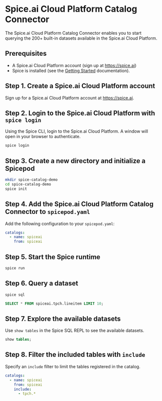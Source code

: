 # Spice.ai Cloud Platform Catalog Connector

The Spice.ai Cloud Platform Catalog Connector enables you to start querying the 200+ built-in datasets available in the Spice.ai Cloud Platform.

## Prerequisites

- A Spice.ai Cloud Platform account (sign up at https://spice.ai)
- Spice is installed (see the [Getting Started](https://docs.spiceai.org/getting-started) documentation).

## Step 1. Create a Spice.ai Cloud Platform account

Sign up for a Spice.ai Cloud Platform account at https://spice.ai.

## Step 2. Login to the Spice.ai Cloud Platform with `spice login`

Using the Spice CLI, login to the Spice.ai Cloud Platform. A window will open in your browser to authenticate.

```bash
spice login
```

## Step 3. Create a new directory and initialize a Spicepod

```bash
mkdir spice-catalog-demo
cd spice-catalog-demo
spice init
```

## Step 4. Add the Spice.ai Cloud Platform Catalog Connector to `spicepod.yaml`

Add the following configuration to your `spicepod.yaml`:

```yaml
catalogs:
  - name: spiceai
    from: spiceai
```

## Step 5. Start the Spice runtime

```bash
spice run
```

## Step 6. Query a dataset

```bash
spice sql
```

```sql
SELECT * FROM spiceai.tpch.lineitem LIMIT 10;
```

## Step 7. Explore the available datasets

Use `show tables` in the Spice SQL REPL to see the available datasets.

```sql
show tables;
```

## Step 8. Filter the included tables with `include`

Specify an `include` filter to limit the tables registered in the catalog.

```yaml
catalogs:
  - name: spiceai
    from: spiceai
    include:
      - tpch.*
```
